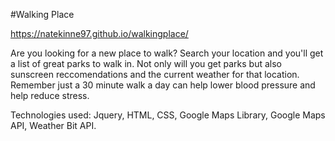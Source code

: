#Walking Place

https://natekinne97.github.io/walkingplace/

Are you looking for a new place to walk?
Search your location and you'll get a list of great parks to walk in.
Not only will you get parks but also sunscreen reccomendations and the current 
weather for that location. Remember just a 30 minute walk a day can help lower
blood pressure and help reduce stress.

Technologies used:
Jquery, HTML, CSS, Google Maps Library, Google Maps API, Weather Bit API.